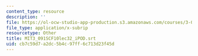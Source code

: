 ```yaml
---
content_type: resource
description: ''
file: https://ol-ocw-studio-app-production.s3.amazonaws.com/courses/3-091sc-introduction-to-solid-state-chemistry-fall-2010/cb7c59d7a2dc5b4c97ff6c713d23f45d_MIT3_091SCF10lec32_iPOD.vtt
file_type: application/x-subrip
resourcetype: Other
title: MIT3_091SCF10lec32_iPOD.srt
uid: cb7c59d7-a2dc-5b4c-97ff-6c713d23f45d
---
```

